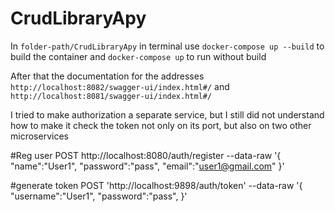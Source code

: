 # CrudLibraryApy

In `folder-path/CrudLibraryApy` in terminal use `docker-compose up --build` to build the container and `docker-compose up` to run without build

After that the documentation for the addresses `http://localhost:8082/swagger-ui/index.html#/` and `http://localhost:8081/swagger-ui/index.html#/`

I tried to make authorization a separate service, but I still did not understand how to make it check the token not only on its port, but also on two other microservices


#Reg user
POST http://localhost:8080/auth/register 
--data-raw '{
    "name":"User1",
    "password":"pass",
    "email":"user1@gmail.com"
}'

#generate token
POST 'http://localhost:9898/auth/token' 
--data-raw '{
    "username":"User1",
    "password":"pass",
}'

